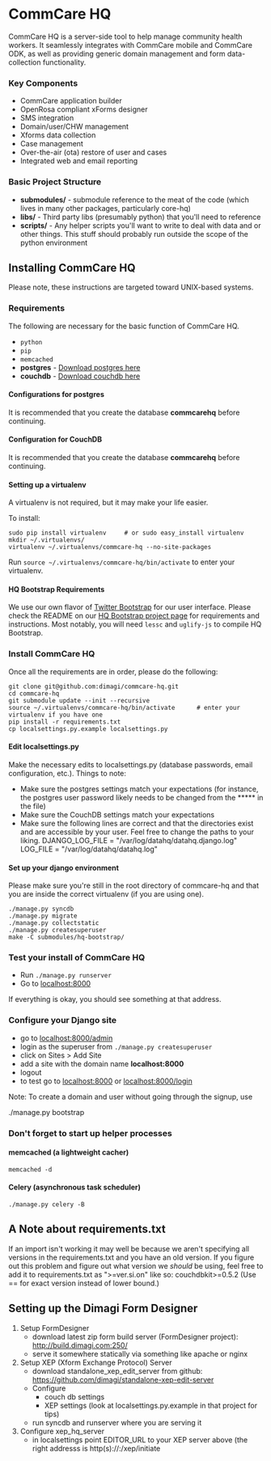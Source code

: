 CommCare HQ
===========

CommCare HQ is a server-side tool to help manage community health workers.
It seamlessly integrates with CommCare mobile and CommCare ODK, as well as
providing generic domain management and form data-collection functionality.

### Key Components

+ CommCare application builder
+ OpenRosa compliant xForms designer
+ SMS integration
+ Domain/user/CHW management
+ Xforms data collection
+ Case management
+ Over-the-air (ota) restore of user and cases
+ Integrated web and email reporting

### Basic Project Structure

+ **submodules/** - submodule reference to the meat of the code (which lives in many other packages, particularly core-hq)
+ **libs/** - Third party libs (presumably python) that you'll need to reference
+ **scripts/** - Any helper scripts you'll want to write to deal with data and or other things.  This stuff should probably run outside the scope of the python environment


Installing CommCare HQ
----------------------

Please note, these instructions are targeted toward UNIX-based systems.


### Requirements

The following are necessary for the basic function of CommCare HQ.

+ `python`
+ `pip`
+ `memcached`
+ **postgres** - [Download postgres here](http://www.enterprisedb.com/products-services-training/pgdownload)
+ **couchdb** - [Download couchdb here](http://www.couchbase.com/couchbase-server/overview)


#### Configurations for postgres

It is recommended that you create the database **commcarehq** before continuing.


#### Configuration for CouchDB

It is recommended that you create the database **commcarehq** before continuing.


#### Setting up a virtualenv

A virtualenv is not required, but it may make your life easier.

To install:

    sudo pip install virtualenv     # or sudo easy_install virtualenv
    mkdir ~/.virtualenvs/
    virtualenv ~/.virtualenvs/commcare-hq --no-site-packages

Run `source ~/.virtualenvs/commcare-hq/bin/activate` to enter your virtualenv.


#### HQ Bootstrap Requirements

We use our own flavor of [Twitter Bootstrap](http://twitter.github.com/bootstrap/) for our user interface.
Please check the README on our [HQ Bootstrap project page](https://github.com/dimagi/hq-bootstrap) for requirements and instructions.
Most notably, you will need `lessc` and `uglify-js` to compile HQ Bootstrap.


### Install CommCare HQ

Once all the requirements are in order, please do the following:

    git clone git@github.com:dimagi/commcare-hq.git
    cd commcare-hq
    git submodule update --init --recursive
    source ~/.virtualenvs/commcare-hq/bin/activate      # enter your virtualenv if you have one
    pip install -r requirements.txt
    cp localsettings.py.example localsettings.py


#### Edit localsettings.py

Make the necessary edits to localsettings.py (database passwords, email configuration, etc.).
Things to note:

+ Make sure the postgres settings match your expectations (for instance, the postgres user password likely needs to be changed from the ***** in the file)
+ Make sure the CouchDB settings match your expectations
+ Make sure the following lines are correct and that the directories exist and are accessible by your user. Feel free to change the paths to your liking.
    DJANGO_LOG_FILE = "/var/log/datahq/datahq.django.log"
    LOG_FILE = "/var/log/datahq/datahq.log"


#### Set up your django environment

Please make sure you're still in the root directory of commcare-hq and that you are inside the correct virtualenv (if you are using one).

    ./manage.py syncdb
    ./manage.py migrate
    ./manage.py collectstatic
    ./manage.py createsuperuser
    make -C submodules/hq-bootstrap/


### Test your install of CommCare HQ

+ Run `./manage.py runserver`
+ Go to [localhost:8000](http://localhost:8000/)

If everything is okay, you should see something at that address.


### Configure your Django site

+ go to [localhost:8000/admin](http://localhost:8000/admin)
+ login as the superuser from `./manage.py createsuperuser`
+ click on Sites > Add Site
+ add a site with the domain name **localhost:8000**
+ logout
+ to test go to [localhost:8000](http://localhost:8000/) or [localhost:8000/login](http://localhost:8000/login)

Note: To create a domain and user without going through the signup, use

./manage.py bootstrap <domain> <user> <password>


### Don't forget to start up helper processes

#### memcached (a lightweight cacher)

    memcached -d

#### Celery (asynchronous task scheduler)

    ./manage.py celery -B


A Note about requirements.txt
-----------------------------

If an import isn't working it may well be because we aren't specifying all versions in the requirements.txt and you have
an old version. If you figure out this problem and figure out what version we *should* be using, feel free to add it to
requirements.txt as ">=ver.si.on" like so:
    couchdbkit>=0.5.2
(Use == for exact version instead of lower bound.)

Setting up the Dimagi Form Designer
-----------------------------------

1. Setup FormDesigner
    - download latest zip form build server (FormDesigner project): http://build.dimagi.com:250/   
    - serve it somewhere statically via something like apache or nginx
2. Setup XEP (Xform Exchange Protocol) Server
    - download standalone_xep_edit_server from github: https://github.com/dimagi/standalone-xep-edit-server
    - Configure
        - couch db settings
        - XEP settings (look at localsettings.py.example in that project for tips)
     - run syncdb and runserver where you are serving it 
3. Configure xep_hq_server 
    - in localsettings point EDITOR_URL to your XEP server above (the right addresss is 
      http(s)://<xepservername>:<port>/xep/initiate
